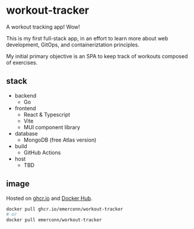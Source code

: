 # workout-tracker

A workout tracking app! Wow!

This is my first full-stack app, in an effort to learn more about web development, GitOps, and containeriztation principles.

My initial primary objective is an SPA to keep track of workouts composed of exercises.

## stack

- backend
  - Go
- frontend
  - React & Typescript
  - Vite
  - MUI component library
- database
  - MongoDB (free Atlas version)
- build
  - GitHub Actions
- host
  - TBD

## image

Hosted on [ghcr.io](https://github.com/emerconn/workout-tracker/pkgs/container/workout-tracker) and [Docker Hub](https://hub.docker.com/r/emerconn/workout-tracker).

```bash
docker pull ghcr.io/emerconn/workout-tracker
# or
docker pull emerconn/workout-tracker
```
